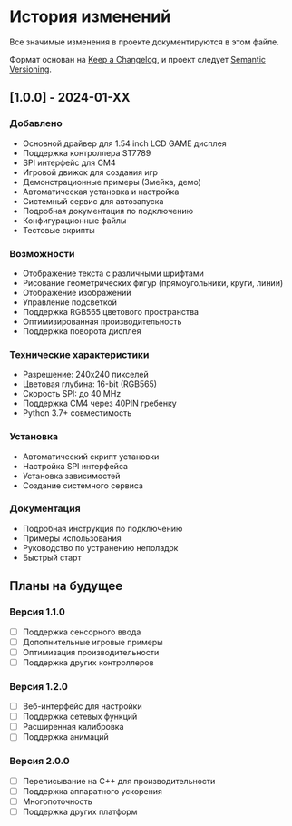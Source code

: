 # История изменений

Все значимые изменения в проекте документируются в этом файле.

Формат основан на [Keep a Changelog](https://keepachangelog.com/ru/1.0.0/),
и проект следует [Semantic Versioning](https://semver.org/lang/ru/).

## [1.0.0] - 2024-01-XX

### Добавлено
- Основной драйвер для 1.54 inch LCD GAME дисплея
- Поддержка контроллера ST7789
- SPI интерфейс для CM4
- Игровой движок для создания игр
- Демонстрационные примеры (Змейка, демо)
- Автоматическая установка и настройка
- Системный сервис для автозапуска
- Подробная документация по подключению
- Конфигурационные файлы
- Тестовые скрипты

### Возможности
- Отображение текста с различными шрифтами
- Рисование геометрических фигур (прямоугольники, круги, линии)
- Отображение изображений
- Управление подсветкой
- Поддержка RGB565 цветового пространства
- Оптимизированная производительность
- Поддержка поворота дисплея

### Технические характеристики
- Разрешение: 240x240 пикселей
- Цветовая глубина: 16-bit (RGB565)
- Скорость SPI: до 40 MHz
- Поддержка CM4 через 40PIN гребенку
- Python 3.7+ совместимость

### Установка
- Автоматический скрипт установки
- Настройка SPI интерфейса
- Установка зависимостей
- Создание системного сервиса

### Документация
- Подробная инструкция по подключению
- Примеры использования
- Руководство по устранению неполадок
- Быстрый старт

## Планы на будущее

### Версия 1.1.0
- [ ] Поддержка сенсорного ввода
- [ ] Дополнительные игровые примеры
- [ ] Оптимизация производительности
- [ ] Поддержка других контроллеров

### Версия 1.2.0
- [ ] Веб-интерфейс для настройки
- [ ] Поддержка сетевых функций
- [ ] Расширенная калибровка
- [ ] Поддержка анимаций

### Версия 2.0.0
- [ ] Переписывание на C++ для производительности
- [ ] Поддержка аппаратного ускорения
- [ ] Многопоточность
- [ ] Поддержка других платформ